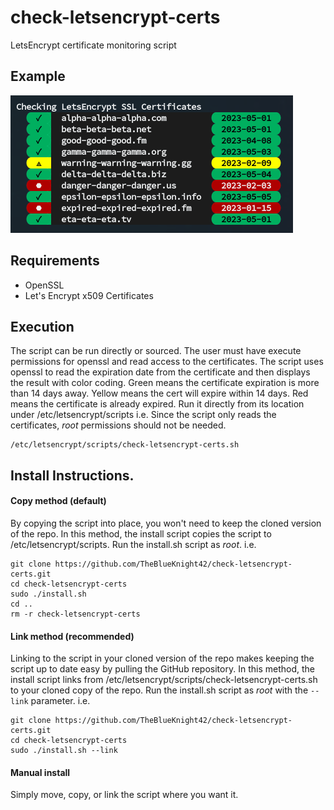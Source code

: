 # check-letsencrypt-certs
LetsEncrypt certificate monitoring script

## **Example**
![Example](images/check-letsencrypt-certs.png)

## **Requirements**
* OpenSSL
* Let's Encrypt x509 Certificates

## **Execution**
The script can be run directly or sourced. The user must have execute permissions for openssl and read access to the certificates. The script uses openssl to read the expiration date from the certificate and then displays the result with color coding. Green means the certificate expiration is more than 14 days away. Yellow means the cert will expire within 14 days. Red means the certificate is already expired. Run it directly from its location under /etc/letsencrypt/scripts i.e. Since the script only reads the certificates, *root* permissions should not be needed.
```
/etc/letsencrypt/scripts/check-letsencrypt-certs.sh
```

## **Install Instructions.**
#### Copy method (default)
By copying the script into place, you won't need to keep the cloned version of the repo. In this method, the install script copies the script to /etc/letsencrypt/scripts. Run the install.sh script as *root*. i.e.
```
git clone https://github.com/TheBlueKnight42/check-letsencrypt-certs.git
cd check-letsencrypt-certs
sudo ./install.sh
cd ..
rm -r check-letsencrypt-certs
```

#### Link method (recommended)
Linking to the script in your cloned version of the repo makes keeping the script up to date easy by pulling the GitHub repository. In this method, the install script links from /etc/letsencrypt/scripts/check-letsencrypt-certs.sh to your cloned copy of the repo. Run the install.sh script as *root* with the `--link` parameter. i.e.
```
git clone https://github.com/TheBlueKnight42/check-letsencrypt-certs.git
cd check-letsencrypt-certs
sudo ./install.sh --link
```

#### Manual install
Simply move, copy, or link the script where you want it.
